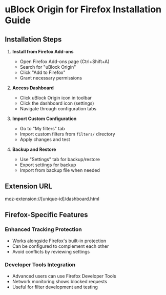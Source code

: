 # uBlock Origin for Firefox Installation Guide

## Installation Steps

1. **Install from Firefox Add-ons**
   - Open Firefox Add-ons page (Ctrl+Shift+A)
   - Search for "uBlock Origin"
   - Click "Add to Firefox"
   - Grant necessary permissions

2. **Access Dashboard**
   - Click uBlock Origin icon in toolbar
   - Click the dashboard icon (settings)
   - Navigate through configuration tabs

3. **Import Custom Configuration**
   - Go to "My filters" tab
   - Import custom filters from `filters/` directory
   - Apply changes and test

4. **Backup and Restore**
   - Use "Settings" tab for backup/restore
   - Export settings for backup
   - Import from backup file when needed

## Extension URL
moz-extension://[unique-id]/dashboard.html

## Firefox-Specific Features

### Enhanced Tracking Protection
- Works alongside Firefox's built-in protection
- Can be configured to complement each other
- Avoid conflicts by reviewing settings

### Developer Tools Integration
- Advanced users can use Firefox Developer Tools
- Network monitoring shows blocked requests
- Useful for filter development and testing

